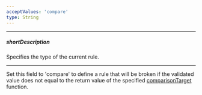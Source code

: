 ```yaml
---
acceptValues: 'compare'
type: String
---
```

---
##### shortDescription
Specifies the type of the current rule.

---
Set this field to 'compare' to define a rule that will be broken if the validated value does not equal to the return value of the specified [comparisonTarget](/api-reference/10%20UI%20Widgets/dxValidator/8%20Validation%20Rules/CompareRule/comparisonTarget.md '/Documentation/ApiReference/UI_Widgets/dxValidator/Validation_Rules/CompareRule/#comparisonTarget') function.